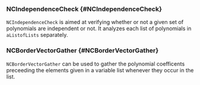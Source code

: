 ### NCIndependenceCheck {#NCIndependenceCheck}

`NCIndependenceCheck` is aimed at verifying whether or not a given set of polynomials are independent or not. It analyzes each list of polynomials in `aListofLists` separately.
   
### NCBorderVectorGather {#NCBorderVectorGather}

`NCBorderVectorGather` can be used to gather the polynomial coefficents preceeding the elements given in a variable list whenever they occur in the list.
